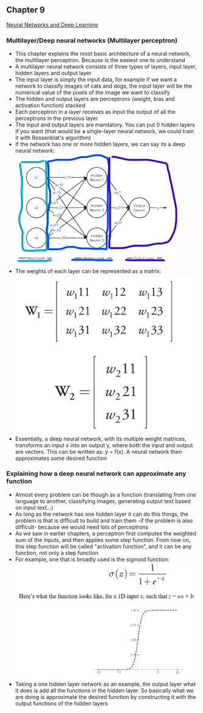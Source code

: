 ## Chapter 9

[Neural Networks and Deep Learning](http://neuralnetworksanddeeplearning.com/index.html)

### Multilayer/Deep neural networks (Multilayer perceptron)

- This chapter explains the most basic architecture of a neural network, the multilayer perceptron. Because is the easiest one to understand
- A multilayer neural network consists of three types of layers, input layer, hidden layers and output layer
- The input layer is simply the input data, for example if we want a network to classify images of cats and dogs, the input layer will be the numerical value of the pixels of the image we want to classify
- The hidden and output layers are perceptrons (weight, bias and activation function) stacked
- Each perceptron in a layer receives as input the output of all the perceptrons in the previous layer
- The input and output layers are mandatory. You can put 0 hidden layers if you want (that would be a single-layer neural network, we could train it with Rossenblat's algorithm)
- If the network has one or more hidden layers, we can say its a deep neural network:\
  ![deepnn](imgs/deepnn.png)
- The weights of each layer can be represented as a matrix:\
  ![weights](imgs/weightsmatrix.png)
- Essentially, a deep neural network, with its multiple weight matrices, transforms an input x into an output y, where both the input and output are vectors. This can be written as: y = f(x). A neural network then approximates some desired function

### Explaining how a deep neural network can approximate any function

- Almost every problem can be though as a function (translating from one language to another, classifying images, generating output text based on input text...)
- As long as the network has one hidden layer it can do this things, the problem is that is difficult to build and train them -if the problem is also difficult- because we would need lots of perceptrons
- As we saw in earlier chapters, a perceptron first computes the weighted sum of the inputs, and then applies some step function. From now on, this step function will be called "activation function", and it can be any function, not only a step function
- For example, one that is broadly used is the sigmoid function:
![sigmoid](imgs/sigmoid.png)
- Taking a one hidden layer network as an example, the output layer what it does is add all the functions in the hidden layer. So basically what we are doing is approximate the desired function by constructing it with the output functions of the hidden layers

